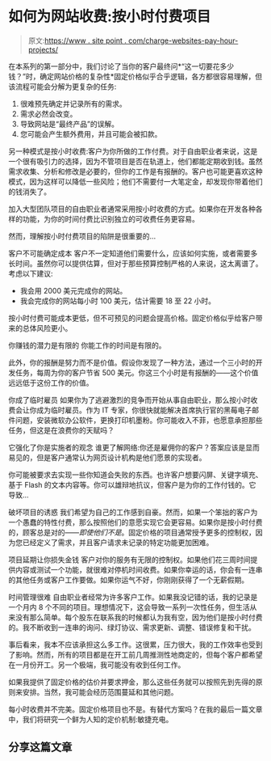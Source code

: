 # 如何为网站收费:按小时付费项目

> 原文:[https://www . site point . com/charge-websites-pay-hour-projects/](https://www.sitepoint.com/charge-websites-pay-per-hour-projects/)

在本系列的第一部分中，我们讨论了当你的客户最终问*“这一切要花多少钱？”时，确定网站价格的复杂性*固定价格似乎合乎逻辑，各方都很容易理解，但该流程可能会分解为更复杂的任务:

1.  很难预先确定并记录所有的需求。
2.  需求必然会改变。
3.  导致网站是“最终产品”的误解。
4.  您可能会产生额外费用，并且可能会被扣款。

另一种模式是按小时收费:客户为你所做的工作付费。对于自由职业者来说，这是一个很有吸引力的选择，因为不管项目是否在轨道上，他们都能定期收到钱。虽然需求收集、分析和修改是必要的，但你的工作是有报酬的。客户也可能更喜欢这种模式，因为这样可以降低一些风险；他们不需要付一大笔定金，却发现你带着他们的钱消失了。

加入大型团队项目的自由职业者通常采用按小时收费的方式。如果你在开发各种各样的功能，为你的时间付费比识别独立的可收费任务更容易。

然而，理解按小时付费项目的陷阱是很重要的…

客户不可能确定成本
客户不一定知道他们需要什么，应该如何实施，或者需要多长时间。虽然你可以提供估算，但对于那些预算控制严格的人来说，这太离谱了。考虑以下建议:

*   我会用 2000 美元完成你的网站。
*   我会完成你的网站每小时 100 美元，估计需要 18 至 22 小时。

按小时付费可能成本更低，但不可预见的问题会提高价格。固定价格似乎给客户带来的总体风险更小。

你赚钱的潜力是有限的
你能工作的时间是有限的。

此外，你的报酬是努力而不是价值。假设你发现了一种方法，通过一个三小时的开发任务，每周为你的客户节省 500 美元。你这三个小时是有报酬的——这个价值远远低于这份工作的价值。

你成了临时雇员
如果你为了逃避激烈的竞争而开始从事自由职业，那么按小时收费会让你成为临时雇员。作为 IT 专家，你很快就能解决首席执行官的黑莓电子邮件问题，安装微软办公软件，更换打印机墨粉。你可能收入不菲，也愿意承担那些任务，但这是在浪费你的天赋吗？

它强化了你是实施者的观念
谁更了解网络:你还是雇佣你的客户？答案应该是显而易见的，但是客户通常认为网页设计机构是他们愿景的实现者。

你可能被要求去实现一些你知道会失败的东西。也许客户想要闪屏、关键字填充、基于 Flash 的文本内容等。你可以雄辩地抗议，但客户是为你的工作付钱的。它导致…

破坏项目的诱惑
我们希望为自己的工作感到自豪。然而，如果一个笨拙的客户为一个愚蠢的特性付费，那么按照他们的意愿实现它会更容易。如果你是按小时付费的，顾客总是对的——*即使他们不是*。固定价格的项目通常授予更多的控制权，因为您已经定义了需求，并且客户请求未记录的特定功能更加困难。

项目延期让你损失金钱
客户对你的服务有无限的控制权。如果他们花三周时间提供内容或测试一个功能，就很难对停机时间收费。如果你幸运的话，你会有一连串的其他任务或客户工作要做。如果你运气不好，你刚刚获得了一个无薪假期。

时间管理很难
自由职业者经常为许多客户工作。如果我没记错的话，我的记录是一个月内 8 个不同的项目。理想情况下，这会导致一系列一次性任务，但生活从来没有那么简单。每个股东在联系我的时候都认为我有空，因为他们是按小时付费的。我不断收到一连串的询问、绿灯协议、需求更新、调整、错误修复和干扰。

事后看来，我本不应该承担这么多工作。这很累，压力很大，我的工作效率也受到了影响。然而，所有的项目都是在开工前几周推测性地商定的，但每个客户都希望在一月份开工。另一个极端，我可能没有收到任何工作。

如果我提供了固定价格的估价并要求押金，那么这些任务就可以按照先到先得的原则来安排。当然，我可能会经历范围蔓延和其他问题。

每小时收费并不完美。固定价格项目也不是。有替代方案吗？在我的最后一篇文章中，我们将研究一个鲜为人知的定价机制:敏捷充电。

## 分享这篇文章